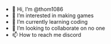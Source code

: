 - 👋 Hi, I’m @thom1086
- 👀 I’m interested in making games
- 🌱 I’m currently learning coding
- 💞️ I’m looking to collaborate on no one
- 📫 How to reach me discord

<!---
thom1086/thom1086 is a ✨ special ✨ repository because its `README.md` (this file) appears on your GitHub profile.
You can click the Preview link to take a look at your changes.
--->
